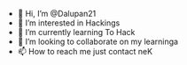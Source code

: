 - 👋 Hi, I’m @Dalupan21
- 👀 I’m interested in Hackings
- 🌱 I’m currently learning To Hack
- 💞️ I’m looking to collaborate on my learninga
- 📫 How to reach me just contact neK

<!---
Dalupan21/Dalupan21 is a ✨ special ✨ repository because its `README.md` (this file) appears on your GitHub profile.
You can click the Preview link to take a look at your changes.
--->
